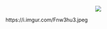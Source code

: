 <p align="center">
<img src="https://i.ibb.co/74m2BvB/Picsart-24-08-20-12-21-07-698.jpg"/>
</p>https://i.imgur.com/Fnw3hu3.jpeg
